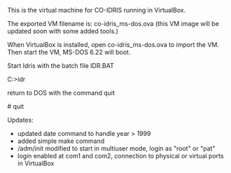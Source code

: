 This is the virtual machine for CO-IDRIS running in VirtualBox.

The exported VM filename is: co-idris_ms-dos.ova
(this VM image will be updated soon with some added tools.)

When VirtualBox is installed, open co-idris_ms-dos.ova to import the VM.
Then start the VM, MS-DOS 6.22 will boot.

Start Idris with the batch file IDR.BAT

 C:\>idr

return to DOS with the command quit

 \# quit

Updates:
* updated date command to handle year > 1999
* added simple make command
* /adm/init modified to start in multiuser mode, login as "root" or "pat"
* login enabled at com1 and com2, connection to physical or virtual ports in VirtualBox
